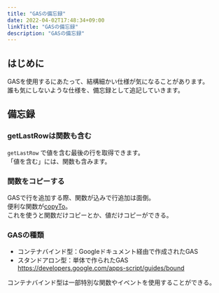 ```yaml
---
title: "GASの備忘録"
date: 2022-04-02T17:48:34+09:00
linkTitle: "GASの備忘録"
description: "GASの備忘録"
---
```


## はじめに
GASを使用するにあたって、結構細かい仕様が気になることがあります。  
誰も気にしないような仕様を、備忘録として追記していきます。

## 備忘録
### getLastRowは関数も含む
`getLastRow` で値を含む最後の行を取得できます。  
「値を含む」には、関数も含みます。

### 関数をコピーする
GASで行を追加する際、関数が込みで行追加は面倒。  
便利な関数が[copyTo](https://developers.google.com/apps-script/reference/spreadsheet/range#copytodestination,-copypastetype,-transposed)。  
これを使うと関数だけコピーとか、値だけコピーができる。

### GASの種類
- コンテナバインド型：Googleドキュメント経由で作成されたGAS
- スタンドアロン型：単体で作られたGAS
https://developers.google.com/apps-script/guides/bound

コンテナバインド型は一部特別な関数やイベントを使用することができる。
